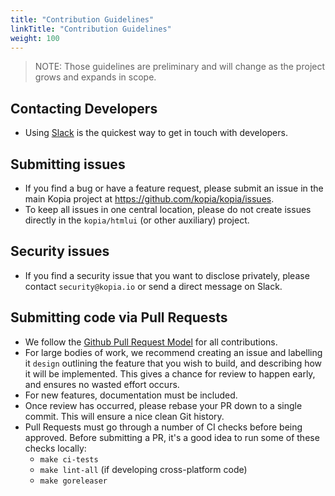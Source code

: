 ```yaml
---
title: "Contribution Guidelines"
linkTitle: "Contribution Guidelines"
weight: 100
---
```


> NOTE: Those guidelines are preliminary and will change as the project grows and expands in scope.

## Contacting Developers

* Using [Slack](https://slack.kopia.io) is the quickest way to get in touch with developers.

## Submitting issues

* If you find a bug or have a feature request, please submit an issue in the main Kopia project at https://github.com/kopia/kopia/issues.
* To keep all issues in one central location, please do not create issues directly in the `kopia/htmlui` (or other auxiliary) project.

## Security issues

* If you find a security issue that you want to disclose privately, please contact `security@kopia.io` or send a direct message on Slack.

## Submitting code via Pull Requests

* We follow the [Github Pull Request Model](https://help.github.com/en/articles/about-pull-requests) for all contributions.
* For large bodies of work, we recommend creating an issue and labelling it `design` outlining the feature that you wish to build, and describing how it will be implemented. This gives a chance for review to happen early, and ensures no wasted effort occurs.
* For new features, documentation must be included.
* Once review has occurred, please rebase your PR down to a single commit. This will ensure a nice clean Git history.
* Pull Requests must go through a number of CI checks before being approved. Before submitting a PR, it's a good idea to run some of these checks locally:
  - `make ci-tests`
  - `make lint-all` (if developing cross-platform code)
  - `make goreleaser`

